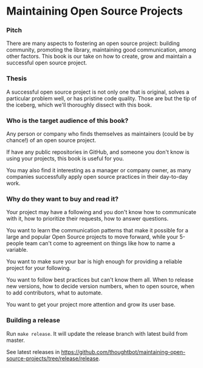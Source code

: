 # Maintaining Open Source Projects

### Pitch

There are many aspects to fostering an open source project: building community,
promoting the library, maintaining good communication, among other factors. This
book is our take on how to create, grow and maintain a successful open source
project.


### Thesis

A successful open source project is not only one that is original, solves a
particular problem well, or has pristine code quality. Those are but the tip of
the iceberg, which we'll thoroughly dissect with this book.


### Who is the target audience of this book?

Any person or company who finds themselves as maintainers (could be by chance!)
of an open source project.

If have any public repositories in GitHub, and someone you don't know is using
your projects, this book is useful for you.

You may also find it interesting as a manager or company owner, as many
companies successfully apply open source practices in their day-to-day work.

### Why do they want to buy and read it?

Your project may have a following and you don't know how to communicate with it,
how to prioritize their requests, how to answer questions.

You want to learn the communication patterns that make it possible for a large
and popular Open Source projects to move forward, while your 5-people team can't
come to agreement on things like how to name a variable.

You want to make sure your bar is high enough for providing a reliable project
for your following.

You want to follow best practices but can't know them all. When to release new
versions, how to decide version numbers, when to open source, when to add
contributors, what to automate.

You want to get your project more attention and grow its user base.


### Building a release

Run `make release`. It will update the release branch with latest build from
master.

See latest releases in
https://github.com/thoughtbot/maintaining-open-source-projects/tree/release/release.
